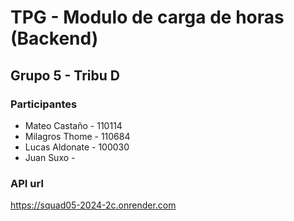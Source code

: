 # TPG - Modulo de carga de horas (Backend)

## Grupo 5 - Tribu D

### Participantes
- Mateo Castaño - 110114
- Milagros Thome - 110684
- Lucas Aldonate - 100030
- Juan Suxo -

### API url

https://squad05-2024-2c.onrender.com
